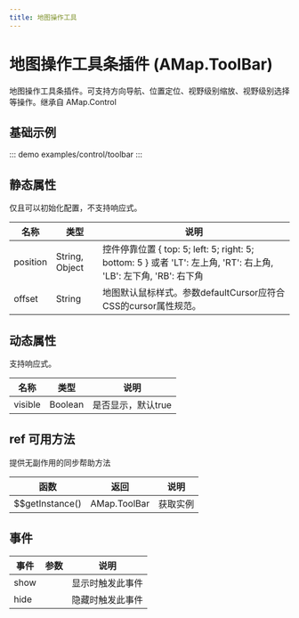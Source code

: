 ```yaml
---
title: 地图操作工具
---
```

# 地图操作工具条插件 (AMap.ToolBar)
地图操作工具条插件。可支持方向导航、位置定位、视野级别缩放、视野级别选择等操作。继承自 AMap.Control

## 基础示例

::: demo
examples/control/toolbar
:::

## 静态属性
仅且可以初始化配置，不支持响应式。

名称 | 类型 | 说明
---|---|---|
position| String, Object | 控件停靠位置 { top: 5; left: 5; right: 5; bottom: 5 } 或者 'LT': 左上角, 'RT': 右上角, 'LB': 左下角, 'RB': 右下角
offset | String | 地图默认鼠标样式。参数defaultCursor应符合CSS的cursor属性规范。

## 动态属性

支持响应式。

名称 | 类型 | 说明
---|---|---|
visible | Boolean | 是否显示，默认true


## ref 可用方法
提供无副作用的同步帮助方法

函数 | 返回 | 说明
---|---|---|
$$getInstance() | AMap.ToolBar | 获取实例


## 事件

事件 | 参数 | 说明
---|---|---|
show | | 显示时触发此事件
hide | | 隐藏时触发此事件
